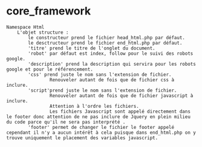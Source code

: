 # core_framework

    Namespace Html
        L'objet structure :
            le constructeur prend le fichier head_html.php par défaut.
            le desctructeur prend le fichier end_html.php par défaut.
            'titre' prend le titre de l'onglet du document.
            'robot' par défaut est index, follow pour le suivi des robots google.
            'description' prend la description qui servira pour les robots google et pour le référencement.
            'css' prend juste le nom sans l'extension de fichier.
                    Renouveler autant de fois que de fichier css à inclure.
            'script'prend juste le nom sans l'extension de fichier.
                    Renouveler autant de fois que de fichier javascript à inclure.
                    Attention à l'ordre les fichiers.
                    Les fichiers Javascript sont appelé directement dans le footer donc attention de ne pas inclure de Jquery en plein milieu du code parce qu'il ne sera pas interprété .
            'footer' permet de changer le fichier le footer appelé cependant il n'y a aucun intérêt à cela puisque dans end_html.php on y trouve uniquement le placement des variables javascript.

